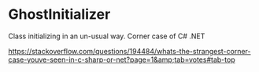 # GhostInitializer
Class initializing in an un-usual way. Corner case of C# .NET 

https://stackoverflow.com/questions/194484/whats-the-strangest-corner-case-youve-seen-in-c-sharp-or-net?page=1&amp;tab=votes#tab-top
